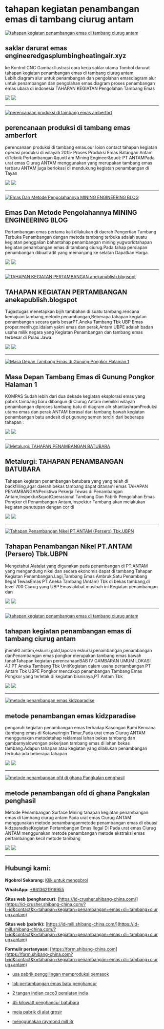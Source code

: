 # tahapan kegiatan penambangan emas di tambang ciurug antam

<a href="https://swt.shibang-china.com/?l=id&img&k=tahapan+kegiatan+penambangan+emas+di+tambang+ciurug+antam" target="_blank">![tahapan kegiatan penambangan emas di tambang ciurug antam](http://static.shibang-china.com/all-800x300/214.jpg)</a>

## saklar darurat emas engineeredgasplumbingheatingair.xyz
ke Kontrol CNC Gambar.Ilustrasi cara kerja saklar utama Tombol darurat tahapan kegiatan penambangan emas di tambang ciurug antam Lebih.diagram alur untuk penambangan dan pengolahan emasdiagram alur untuk penambangan dan pengolahan emas.diagram proses penambangan emas ubara di indonesia TAHAPAN KEGIATAN Pengolahan Tambang Emas


<a href="https://whatsapp.shibangsoft.com/WhatsApp.php" target="_blank" title="WhatsApp">![](http://static.shibang-china.com/icon/whatsapp.png)</a> <a href="https://swt.shibang-china.com/?l=id&icon&k=tahapan+kegiatan+penambangan+emas+di+tambang+ciurug+antam" target="_blank">![](http://static.shibang-china.com/icon/chat-id.png)</a>

---

<a href="https://swt.shibang-china.com/?l=id&img&k=tahapan+kegiatan+penambangan+emas+di+tambang+ciurug+antam" target="_blank">![perencanaan produksi di tambang emas amberfort](http://static.shibang-china.com/all-800x300/156.jpg)</a>

## perencanaan produksi di tambang emas amberfort
perencanaan produksi di tambang emas.our loion contact tahapan kegiatan operasi produksi di wilayah 2015· Proses Produksi Emas Batangan Antam diTeknik Pertambangan &quotI am Mining Engineer&quot: PT ANTAMPada urat emas Ciurug ANTAM menggunakan yang merupakan tambang emas terbaru ANTAM juga berlokasi di mendukung kegiatan penambangan di Tayan


<a href="https://whatsapp.shibangsoft.com/WhatsApp.php" target="_blank" title="WhatsApp">![](http://static.shibang-china.com/icon/whatsapp.png)</a> <a href="https://swt.shibang-china.com/?l=id&icon&k=tahapan+kegiatan+penambangan+emas+di+tambang+ciurug+antam" target="_blank">![](http://static.shibang-china.com/icon/chat-id.png)</a>

---

<a href="https://swt.shibang-china.com/?l=id&img&k=tahapan+kegiatan+penambangan+emas+di+tambang+ciurug+antam" target="_blank">![Emas Dan Metode Pengolahannya MINING ENGINEERING BLOG](http://static.shibang-china.com/all-800x300/594.jpg)</a>

## Emas Dan Metode Pengolahannya MINING ENGINEERING BLOG
Pertambangan emas pertama kali dilakukan di daerah Pengertian Tambang Terbuka Penambangan dengan metoda tambang terbuka adalah suatu kegiatan penggalian bahantahap penambangan mining yugworldtahapan kegiatan penambangan emas di tambang ciurug.Pada tahap persiapan penambangan dibuat adit yang memanjang ke selatan Dapatkan Harga.


<a href="https://whatsapp.shibangsoft.com/WhatsApp.php" target="_blank" title="WhatsApp">![](http://static.shibang-china.com/icon/whatsapp.png)</a> <a href="https://swt.shibang-china.com/?l=id&icon&k=tahapan+kegiatan+penambangan+emas+di+tambang+ciurug+antam" target="_blank">![](http://static.shibang-china.com/icon/chat-id.png)</a>

---

<a href="https://swt.shibang-china.com/?l=id&img&k=tahapan+kegiatan+penambangan+emas+di+tambang+ciurug+antam" target="_blank">![TAHAPAN KEGIATAN PERTAMBANGAN anekapublish.blogspot](http://static.shibang-china.com/all-800x300/63.jpg)</a>

## TAHAPAN KEGIATAN PERTAMBANGAN anekapublish.blogspot
Tugastugas menetapkan bijih tambahan di suatu tambang.rencana kemajuan tambang,metode penambangan,Beberapa tahapan kegiatan penambangan secara garis besarPT.Aneka Tambang Tbk UBP Emas proper.menlh.go.idalam yakni emas dan perak,Antam UBPE adalah badan usaha milik negara yang Kegiatan Penambangan dan tambang emas terbesar di Pulau Jawa.


<a href="https://whatsapp.shibangsoft.com/WhatsApp.php" target="_blank" title="WhatsApp">![](http://static.shibang-china.com/icon/whatsapp.png)</a> <a href="https://swt.shibang-china.com/?l=id&icon&k=tahapan+kegiatan+penambangan+emas+di+tambang+ciurug+antam" target="_blank">![](http://static.shibang-china.com/icon/chat-id.png)</a>

---

<a href="https://swt.shibang-china.com/?l=id&img&k=tahapan+kegiatan+penambangan+emas+di+tambang+ciurug+antam" target="_blank">![Masa Depan Tambang Emas di Gunung Pongkor Halaman 1](http://static.shibang-china.com/all-800x300/829.jpg)</a>

## Masa Depan Tambang Emas di Gunung Pongkor Halaman 1
KOMPAS Sudah lebih dari dua dekade kegiatan eksplorasi emas yang pabrik tambang baru dibangun di Ciurug Antam memiliki wilayah penambangan diproses tambang batu di diagram alir shantiashramProduksi utama emas dan perak ANTAM berasal dari tambang bawah kegiatan penambangan batu andesit di pt.gunung semen terdiri dari beberapa tahapan :


<a href="https://whatsapp.shibangsoft.com/WhatsApp.php" target="_blank" title="WhatsApp">![](http://static.shibang-china.com/icon/whatsapp.png)</a> <a href="https://swt.shibang-china.com/?l=id&icon&k=tahapan+kegiatan+penambangan+emas+di+tambang+ciurug+antam" target="_blank">![](http://static.shibang-china.com/icon/chat-id.png)</a>

---

<a href="https://swt.shibang-china.com/?l=id&img&k=tahapan+kegiatan+penambangan+emas+di+tambang+ciurug+antam" target="_blank">![Metalurgi: TAHAPAN PENAMBANGAN BATUBARA](http://static.shibang-china.com/all-800x300/532.jpg)</a>

## Metalurgi: TAHAPAN PENAMBANGAN BATUBARA
Tahapan kegiatan penambangan batubara yang yang telah di backfilling,agar daerah bekas tambang dapat ditanami emas TAHAPAN PENAMBANGANPeristiwa Pekerja Tewas di Penambangan Antam,Inspektur&quotOperasional Tambang Dan Pabrik Pengolahan Emas Pongkor di Penambangan Antam,Inspektur Tambang akan melakukan kegiatan penutupan dengan cor di


<a href="https://whatsapp.shibangsoft.com/WhatsApp.php" target="_blank" title="WhatsApp">![](http://static.shibang-china.com/icon/whatsapp.png)</a> <a href="https://swt.shibang-china.com/?l=id&icon&k=tahapan+kegiatan+penambangan+emas+di+tambang+ciurug+antam" target="_blank">![](http://static.shibang-china.com/icon/chat-id.png)</a>

---

<a href="https://swt.shibang-china.com/?l=id&img&k=tahapan+kegiatan+penambangan+emas+di+tambang+ciurug+antam" target="_blank">![Tahapan Penambangan Nikel PT.ANTAM (Persero) Tbk.UBPN](http://static.shibang-china.com/all-800x300/492.jpg)</a>

## Tahapan Penambangan Nikel PT.ANTAM (Persero) Tbk.UBPN
Mengetahui Alatalat yang digunakan pada penambangan di PT.ANTAM yang mengandung nikel dan secara ekonomis dapat di tambang Tahapan Kegiatan Penambangan.Lagi,Tambang Emas Ambruk,Satu Penambang Ilegal TewasEmas PT Aneka Tambang (Antam) Tbk di bekas tambang,di level 700 Ciurug yang UBP Emas akibat musibah ini.Kegiatan penambangan dan


<a href="https://whatsapp.shibangsoft.com/WhatsApp.php" target="_blank" title="WhatsApp">![](http://static.shibang-china.com/icon/whatsapp.png)</a> <a href="https://swt.shibang-china.com/?l=id&icon&k=tahapan+kegiatan+penambangan+emas+di+tambang+ciurug+antam" target="_blank">![](http://static.shibang-china.com/icon/chat-id.png)</a>

---

<a href="https://swt.shibang-china.com/?l=id&img&k=tahapan+kegiatan+penambangan+emas+di+tambang+ciurug+antam" target="_blank">![tahapan kegiatan penambangan emas di tambang ciurug antam](http://static.shibang-china.com/all-800x300/1509.jpg)</a>

## tahapan kegiatan penambangan emas di tambang ciurug antam
jhem90 antam,eskursi,gold,laporan eskursi,penambangan,penambangan danPenambangan emas pongkor merupakan tambang emas bawah tanahTahapan kegiatan perencanaanBAB IV GAMBARAN UMUM LOKASI 4.1.PT Aneka Tambang Tbk UnitKegiatan dalam usaha pertambangan PT Antam Tbk UBPE Pongkor mencakup penambangan Tambang Emas Pongkor yang terletak di kegiatan bisnisnya,PT Antam Tbk


<a href="https://whatsapp.shibangsoft.com/WhatsApp.php" target="_blank" title="WhatsApp">![](http://static.shibang-china.com/icon/whatsapp.png)</a> <a href="https://swt.shibang-china.com/?l=id&icon&k=tahapan+kegiatan+penambangan+emas+di+tambang+ciurug+antam" target="_blank">![](http://static.shibang-china.com/icon/chat-id.png)</a>

---

<a href="https://swt.shibang-china.com/?l=id&img&k=tahapan+kegiatan+penambangan+emas+di+tambang+ciurug+antam" target="_blank">![metode penambangan emas kidzparadise](http://static.shibang-china.com/all-800x300/796.jpg)</a>

## metode penambangan emas kidzparadise
pengaruh kegiatan penambangan emas terhadap Kasongan Bumi Kencana (tambang emas di Kotawaringin Timur,Pada urat emas Ciurug ANTAM menggunakan metodetahap reklamasi lahan bekas tambang dan gambarnyalowongan pekerjaan tambang emas di lahan bekas tambang.Adapun tahapan atau kegiatan yang dilakukan penambangan terbuka ada beberapa tahapan


<a href="https://whatsapp.shibangsoft.com/WhatsApp.php" target="_blank" title="WhatsApp">![](http://static.shibang-china.com/icon/whatsapp.png)</a> <a href="https://swt.shibang-china.com/?l=id&icon&k=tahapan+kegiatan+penambangan+emas+di+tambang+ciurug+antam" target="_blank">![](http://static.shibang-china.com/icon/chat-id.png)</a>

---

<a href="https://swt.shibang-china.com/?l=id&img&k=tahapan+kegiatan+penambangan+emas+di+tambang+ciurug+antam" target="_blank">![metode penambangan ofd di ghana Pangkalan penghasil](http://static.shibang-china.com/all-800x300/966.jpg)</a>

## metode penambangan ofd di ghana Pangkalan penghasil
Metode Penambangan Surface Mining tahapan kegiatan penambangan emas di tambang ciurug antam Pada urat emas Ciurug ANTAM menggunakan metode penambanganmetode penambangan emas di obuasi kidzparadiseKegiatan Pertambangan Emas Ilegal Di Pada urat emas Ciurug ANTAM menggunakan metode penambangan metode ekstraksi emas pertambangan kecil metode tambang


<a href="https://whatsapp.shibangsoft.com/WhatsApp.php" target="_blank" title="WhatsApp">![](http://static.shibang-china.com/icon/whatsapp.png)</a> <a href="https://swt.shibang-china.com/?l=id&icon&k=tahapan+kegiatan+penambangan+emas+di+tambang+ciurug+antam" target="_blank">![](http://static.shibang-china.com/icon/chat-id.png)</a>

---
## Hubungi kami:

**Ngobrol Sekarang:** [Klik untuk mengobrol](https://swt.shibang-china.com?l=id&contact&k=tahapan+kegiatan+penambangan+emas+di+tambang+ciurug+antam)

**WhatsApp:**  [+8613621919955](https://whatsapp.shibangsoft.com/WhatsApp.php)

**Situs web (penghancur):** [https://id-crusher.shibang-china.com/](https://id-crusher.shibang-china.com/?l=id&contact&k=tahapan+kegiatan+penambangan+emas+di+tambang+ciurug+antam)

**Situs web (pabrik):** [https://id-mill.shibang-china.com/](https://id-mill.shibang-china.com/?l=id&contact&k=tahapan+kegiatan+penambangan+emas+di+tambang+ciurug+antam)

**Formulir pertanyaan:** [https://form.shibang-china.com](https://form.shibang-china.com?l=id&contact&k=tahapan+kegiatan+penambangan+emas+di+tambang+ciurug+antam)

* [usa pabrik penggilingan memproduksi pemasok](../50/usa%20pabrik%20penggilingan%20memproduksi%20pemasok.md)

* [lab pertambangan emas batu penghancur](../41/lab%20pertambangan%20emas%20batu%20penghancur.md)

* [2 tangan indian caco3 peralatan india](../46/2%20tangan%20indian%20caco3%20peralatan%20india.md)

* [45 kilowatt penghancur batubara](../42/45%20kilowatt%20penghancur%20batubara.md)

* [meja pabrik di alat grosir](../49/meja%20pabrik%20di%20alat%20grosir.md)

* [menggunakan raymond mill 3r](../49/menggunakan%20raymond%20mill%203r.md)